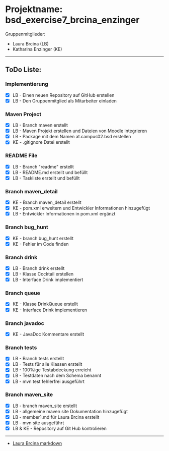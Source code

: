 # Projektname: bsd_exercise7_brcina_enzinger
Gruppenmitglieder: 
+ Laura Brcina (LB)
+ Katharina Enzinger (KE)
___
## ToDo Liste:
### Implementierung
- [x] LB - Einen neuen Repository auf GitHub erstellen
- [x] LB - Den Gruppenmitglied als Mitarbeiter einladen
### Maven Project
- [x] LB - Branch maven erstellt
- [x] LB - Maven Projekt erstellen und Dateien von Moodle integrieren
- [x] LB - Package mit dem Namen at.campus02.bsd erstellen
- [x] KE - .gitignore Datei erstellt
### README File
- [x] LB - Branch "readme" erstellt
- [x] LB - README.md erstellt und befüllt
- [x] LB - Taskliste erstellt und befüllt
### Branch maven_detail
- [x] KE - Branch maven_detail erstellt
- [x] KE - pom.xml erweitern und Entwickler Informationen hinzugefügt
- [x] LB - Entwickler Informationen in pom.xml ergänzt 
### Branch bug_hunt
- [x] KE - branch bug_hunt erstellt
- [x] KE - Fehler im Code finden 
### Branch drink
- [x] LB - Branch drink erstellt
- [x] LB - Klasse Cocktail erstellen
- [x] LB - Interface Drink implementiert
### Branch queue
- [x] KE - Klasse DrinkQueue erstellt
- [x] KE - Interface Drink implementieren
### Branch javadoc
- [x] KE - JavaDoc Kommentare erstellt
### Branch tests
- [x] LB - Branch tests erstellt
- [x] LB - Tests für alle Klassen erstellt
- [x] LB - 100%ige Testabdeckung erreicht
- [x] LB - Testdaten nach dem Schema benannt 
- [x] LB - mvn test fehlerfrei ausgeführt 
### Branch maven_site
- [x] LB - branch maven_site erstellt
- [x] LB - allgemeine maven site Dokumentation hinzugefügt 
- [x] LB - member1.md für Laura Brcina erstellt
- [x] LB - mvn site ausgeführt
- [x] LB & KE - Repository auf Git Hub kontrolieren

___
* [Laura Brcina markdown](src/site/markdown/member1.md)
